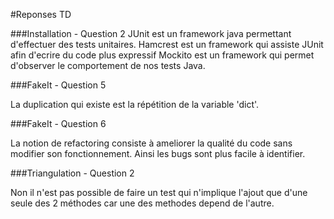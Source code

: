 #Reponses TD

###Installation - Question 2
JUnit est un framework java permettant d'effectuer des tests unitaires.
Hamcrest est un framework qui assiste JUnit afin d'ecrire du code plus expressif
Mockito est un framework qui permet d'observer le comportement de nos tests Java.

###FakeIt - Question 5

La duplication qui existe est la répétition de la variable 'dict'.

###FakeIt - Question 6

La notion de refactoring consiste à ameliorer la qualité du code sans modifier son fonctionnement. Ainsi les bugs sont plus facile à identifier.

###Triangulation - Question 2

Non il n'est pas possible de faire un test qui n'implique l'ajout que d'une seule des 2 méthodes car une des methodes depend de l'autre.
